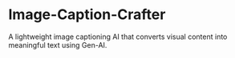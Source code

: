 # Image-Caption-Crafter
 A lightweight image captioning AI that converts visual content into meaningful text using Gen-AI. 
